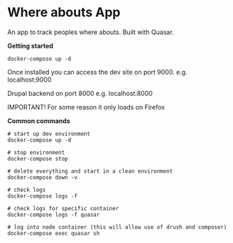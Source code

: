 # Where abouts App

An app to track peoples where abouts. Built with Quasar.

**Getting started**

```
docker-compose up -d
```

Once installed you can access the dev site on port 9000. e.g. localhost:9000

Drupal backend on port 8000 e.g. localhost:8000

IMPORTANT! For some reason it only loads on Firefox

**Common commands**

```
# start up dev environment
docker-compose up -d

# stop environment
docker-compose stop

# delete everything and start in a clean environment
docker-compose down -v

# check logs
docker-compose logs -f

# check logs for specific container
docker-compose logs -f quasar

# log into node container (this will allow use of drush and composer)
docker-compose exec quasar sh

```
